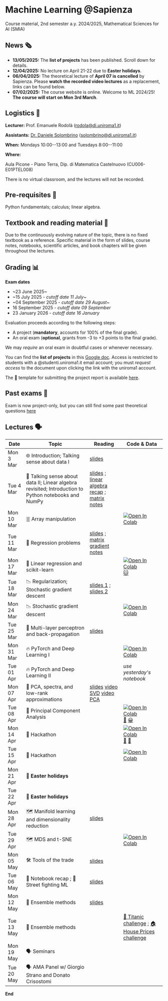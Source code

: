 # Machine Learning @Sapienza

Course material, 2nd semester a.y. 2024/2025, Mathematical Sciences for AI (SMIA)

## News 🗞️
- **13/05/2025:** The **list of projects** has been published. Scroll down for details.
- **12/04/2025:** No lecture on April 21-22 due to **Easter holidays**.
- **06/04/2025:** The theoretical lecture of **April 07 is cancelled** by Sapienza. Please **watch the recorded video lectures** as a replacement, links can be found below.
- **07/02/2025:** The course website is online. Welcome to ML 2024/25! **The course will start on Mon 3rd March**.

## Logistics 🧭

**Lecturer:** Prof. Emanuele Rodolà (rodola@di.uniroma1.it)

**Assistants:** [Dr. Daniele Solombrino](https://github.com/dansolombrino/) (solombrino@di.uniroma1.it)

**When:** Mondays 10:00--13:00 and Tuesdays 8:00--11:00

**Where:**

Aula Picone - Piano Terra, Dip. di Matematica Castelnuovo (CU006-E01PTEL008)

There is no virtual classroom, and the lectures will not be recorded.

## Pre-requisites 🔑

Python fundamentals; calculus; linear algebra.

## Textbook and reading material 📖

Due to the continuously evolving nature of the topic, there is no fixed textbook as a reference. Specific material in the form of slides, course notes, notebooks, scientific articles, and book chapters will be given throughout the lectures.

## Grading 📊

**Exam dates**
- ~23 June 2025~
- ~15 July 2025 - *cutoff date 11 July*~
- ~04 September 2025 - *cutoff date 29 August*~
- 16 September 2025 - *cutoff date 09 September*
- 23 January 2026 - *cutoff date 16 January*

Evaluation proceeds according to the following steps:

- A project (**mandatory**, accounts for 100% of the final grade).
- An oral exam (**optional**, grants from -3 to +3 points to the final grade).

We may *require* an oral exam in doubtful cases or whenever necessary.

You can find the **list of projects** in this [Google doc](https://docs.google.com/document/d/1yGEsrS05hNtMugV3R8Q2ZBw7KyZU3TRp5KFxwlvMqD0/edit?usp=sharing). Access is restricted to students with a @studenti.uniroma1.it email account; you must *request access* to the document upon clicking the link with the uniroma1 account.

The 📄 template for submitting the project report is available [here](https://github.com/erodola/ML-s2-2025/raw/main/template.zip).

## Past exams 📑 

Exam is now project-only, but you can still find some past theoretical questions [here](https://drive.google.com/drive/folders/1GwyIw-6SqTEHHtjYCjcNogL7xa6ifeHj)

## Lectures 🗣️

**Date** | **Topic** | **Reading** | **Code & Data**
------------ | ------------- | ------------ | ------------
Mon 3 Mar | 🌐 Introduction; Talking sense about data I | [slides](https://github.com/erodola/ML-s2-2025/raw/main/01_intro/01-intro.pdf) |
Tue 4 Mar | 🔢 Talking sense about data II; Linear algebra revisited; Introduction to Python notebooks and NumPy | [slides](https://github.com/erodola/ML-s2-2025/raw/main/02_data/02-data.pdf) ; [linear algebra recap](https://github.com/erodola/ML-s2-2025/raw/main/02_data/03-linalg.pdf) ; [matrix notes](https://github.com/erodola/ML-s2-2025/raw/main/02_data/03b-matrix.pdf) |
Mon 10 Mar | 🀠 Array manipulation | | [![Open In Colab](https://colab.research.google.com/assets/colab-badge.svg)](https://colab.research.google.com/github/erodola/ML-s2-2025/blob/main/labs/01_Array_manipulation.ipynb)
Tue 11 Mar | 📏 Regression problems | [slides](https://github.com/erodola/ML-s2-2025/raw/main/03_regression/04-regression.pdf) ; [matrix gradient notes](https://github.com/erodola/ML-s2-2025/raw/main/03_regression/04b-mgradient.pdf) |
Mon 17 Mar | 📏 Linear regression and scikit-learn | | [![Open In Colab](https://colab.research.google.com/assets/colab-badge.svg)](https://colab.research.google.com/github/erodola/ML-s2-2025/blob/main/labs/02_Linear_regression.ipynb) [🐱](https://github.com/erodola/ML-s2-2025/raw/main/labs/cat.png)
Tue 18 Mar | 📉 Regularization; Stochastic gradient descent | [slides 1](https://github.com/erodola/ML-s2-2025/raw/main/05_regularization/05-regularization.pdf) ; [slides 2](https://github.com/erodola/ML-s2-2025/raw/main/06_sgd/06-sgd.pdf) |
Mon 24 Mar | 📉 Stochastic gradient descent |  |  [![Open In Colab](https://colab.research.google.com/assets/colab-badge.svg)](https://colab.research.google.com/github/erodola/ML-s2-2025/blob/main/labs/03_SGD.ipynb)
Tue 25 Mar | 🔁 Multi-layer perceptron and back-propagation | [slides](https://github.com/erodola/ML-s2-2025/raw/main/07_mlp/07-mlp.pdf) |
Mon 31 Mar | 🔥 PyTorch and Deep Learning I |  |  [![Open In Colab](https://colab.research.google.com/assets/colab-badge.svg)](https://colab.research.google.com/github/erodola/ML-s2-2025/blob/main/labs/04_PyTorch_and_DL.ipynb)
Tue 01 Apr | 🔥 PyTorch and Deep Learning II |  |  _use yesterday's notebook_
Mon 07 Apr | 👻 PCA, spectra, and low-rank approximations | [slides](https://github.com/erodola/ML-s2-2025/raw/main/08_pca/08-pca.pdf) [video SVD](https://drive.google.com/file/d/1QrY9nrWIB_V14pISnq1qvzdEPLj2tkKh/view?usp=drive_link) [video PCA](https://drive.google.com/file/d/1QykJzICwQF8ZMWjIemwFL0KrUqEzGz26/view?usp=drive_link) |
Tue 08 Apr | 👻 Principal Component Analysis |  | [![Open In Colab](https://colab.research.google.com/assets/colab-badge.svg)](https://colab.research.google.com/github/erodola/ML-s2-2025/blob/main/labs/05_PCA.ipynb) [🦒](https://drive.google.com/drive/folders/1MOnQZmmbJrrLolskuHxdV5BhADioTgDm?usp=sharing) [😀](https://drive.google.com/drive/folders/1pVUvA06nO1Zku4Z-PsFl8zETvfbbHlP8?usp=sharing)
Mon 14 Apr | 🚀 Hackathon | | [![Open In Colab](https://colab.research.google.com/assets/colab-badge.svg)](https://colab.research.google.com/github/erodola/ML-s2-2025/blob/main/labs/hackathon/Hackathon_NameGen.ipynb) [🙋](https://github.com/erodola/ML-s2-2025/blob/main/labs/hackathon/human_names.txt) [🐉](https://github.com/erodola/ML-s2-2025/blob/main/labs/hackathon/pokemon_names.txt) |
Tue 15 Apr | 🚀 Hackathon | | [![Open In Colab](https://colab.research.google.com/assets/colab-badge.svg)](https://colab.research.google.com/github/erodola/ML-s2-2025/blob/main/labs/hackathon/Hackathon-SoundGen.ipynb) |
Mon 21 Apr | 🐇 **Easter holidays** |  |  
Tue 22 Apr | 🐇 **Easter holidays** |  |  
Mon 28 Apr | 🗺️ Manifold learning and dimensionality reduction | [slides](https://github.com/erodola/ML-s2-2025/raw/main/09_mds_tsne/09-mds_tsne.pdf) |
Tue 29 Apr | 🗺️ MDS and t-SNE | | [![Open In Colab](https://colab.research.google.com/assets/colab-badge.svg)](https://colab.research.google.com/github/erodola/ML-s2-2025/blob/main/labs/06_MDS_tSNE.ipynb)
Mon 05 May | 🛠️ Tools of the trade | [slides](https://github.com/erodola/ML-s2-2025/blob/main/99_toolset/DL-tools-of-the-trade.pdf) |
Tue 06 May | 🔄 Notebook recap ; 🥷 Street fighting ML | [slides](https://github.com/erodola/ML-s2-2025/blob/main/10-street/10-street.pdf) |
Mon 12 May | 🌳 Ensemble methods | [slides](https://github.com/erodola/ML-s2-2025/raw/main/11_ensemble/11-ensemble.pdf) |
Tue 13 May | 🌳 Ensemble methods |  | [🚢 Titanic challenge](https://www.kaggle.com/competitions/titanic) ; [🏠 House Prices challenge](https://www.kaggle.com/competitions/house-prices-advanced-regression-techniques)
Mon 19 May | 🗣️ Seminars |  |
Tue 20 May | 🗣️ AMA Panel w/ Giorgio Strano and Donato Crisostomi |  |

**End**
